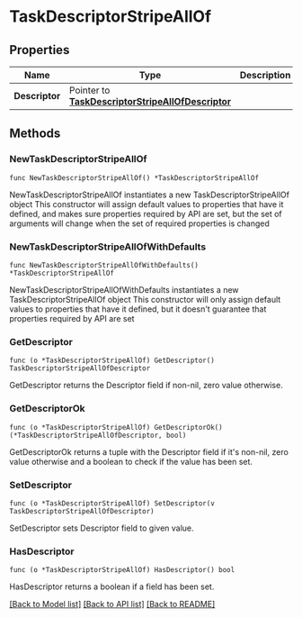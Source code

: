 # TaskDescriptorStripeAllOf

## Properties

Name | Type | Description | Notes
------------ | ------------- | ------------- | -------------
**Descriptor** | Pointer to [**TaskDescriptorStripeAllOfDescriptor**](TaskDescriptorStripeAllOfDescriptor.md) |  | [optional] 

## Methods

### NewTaskDescriptorStripeAllOf

`func NewTaskDescriptorStripeAllOf() *TaskDescriptorStripeAllOf`

NewTaskDescriptorStripeAllOf instantiates a new TaskDescriptorStripeAllOf object
This constructor will assign default values to properties that have it defined,
and makes sure properties required by API are set, but the set of arguments
will change when the set of required properties is changed

### NewTaskDescriptorStripeAllOfWithDefaults

`func NewTaskDescriptorStripeAllOfWithDefaults() *TaskDescriptorStripeAllOf`

NewTaskDescriptorStripeAllOfWithDefaults instantiates a new TaskDescriptorStripeAllOf object
This constructor will only assign default values to properties that have it defined,
but it doesn't guarantee that properties required by API are set

### GetDescriptor

`func (o *TaskDescriptorStripeAllOf) GetDescriptor() TaskDescriptorStripeAllOfDescriptor`

GetDescriptor returns the Descriptor field if non-nil, zero value otherwise.

### GetDescriptorOk

`func (o *TaskDescriptorStripeAllOf) GetDescriptorOk() (*TaskDescriptorStripeAllOfDescriptor, bool)`

GetDescriptorOk returns a tuple with the Descriptor field if it's non-nil, zero value otherwise
and a boolean to check if the value has been set.

### SetDescriptor

`func (o *TaskDescriptorStripeAllOf) SetDescriptor(v TaskDescriptorStripeAllOfDescriptor)`

SetDescriptor sets Descriptor field to given value.

### HasDescriptor

`func (o *TaskDescriptorStripeAllOf) HasDescriptor() bool`

HasDescriptor returns a boolean if a field has been set.


[[Back to Model list]](../README.md#documentation-for-models) [[Back to API list]](../README.md#documentation-for-api-endpoints) [[Back to README]](../README.md)


